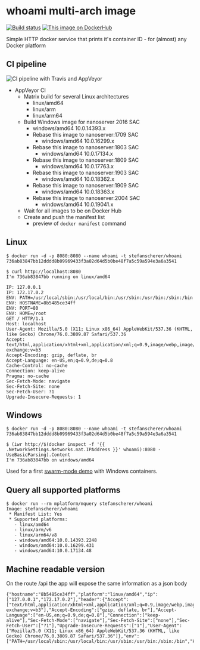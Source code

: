 # whoami multi-arch image

[![Build status](https://ci.appveyor.com/api/projects/status/bhma7tmx0eje73ao/branch/main?svg=true)](https://ci.appveyor.com/project/StefanScherer/whoami/branch/main)
[![This image on DockerHub](https://img.shields.io/docker/pulls/stefanscherer/whoami.svg)](https://hub.docker.com/r/stefanscherer/whoami/)

Simple HTTP docker service that prints it's container ID - for (almost) any Docker platform

## CI pipeline

![CI pipeline with Travis and AppVeyor](images/pipeline.png)

* AppVeyor CI
  * Matrix build for several Linux architectures
    * linux/amd64
    * linux/arm
    * linux/arm64
  * Build Windows image for nanoserver 2016 SAC
    * windows/amd64 10.0.14393.x
    * Rebase this image to nanoserver:1709 SAC
      * windows/amd64 10.0.16299.x
    * Rebase this image to nanoserver:1803 SAC
      * windows/amd64 10.0.17134.x
    * Rebase this image to nanoserver:1809 SAC
      * windows/amd64 10.0.17763.x
    * Rebase this image to nanoserver:1903 SAC
      * windows/amd64 10.0.18362.x
    * Rebase this image to nanoserver:1909 SAC
      * windows/amd64 10.0.18363.x
    * Rebase this image to nanoserver:2004 SAC
      * windows/amd64 10.0.19041.x
  * Wait for all images to be on Docker Hub
  * Create and push the manifest list
    * preview of `docker manifest` command

## Linux

    $ docker run -d -p 8080:8080 --name whoami -t stefanscherer/whoami
    736ab83847bb12dddd8b09969433f3a02d64d5b0be48f7a5c59a594e3a6a3541

    $ curl http://localhost:8080
    I'm 736ab83847bb running on linux/amd64

    IP: 127.0.0.1
    IP: 172.17.0.2
    ENV: PATH=/usr/local/sbin:/usr/local/bin:/usr/sbin:/usr/bin:/sbin:/bin
    ENV: HOSTNAME=8b5485ce34ff
    ENV: PORT=80
    ENV: HOME=/root
    GET / HTTP/1.1
    Host: localhost
    User-Agent: Mozilla/5.0 (X11; Linux x86_64) AppleWebKit/537.36 (KHTML, like Gecko) Chrome/76.0.3809.87 Safari/537.36
    Accept: text/html,application/xhtml+xml,application/xml;q=0.9,image/webp,image/apng,*/*;q=0.8,application/signed-exchange;v=b3
    Accept-Encoding: gzip, deflate, br
    Accept-Language: en-US,en;q=0.9,de;q=0.8
    Cache-Control: no-cache
    Connection: keep-alive
    Pragma: no-cache
    Sec-Fetch-Mode: navigate
    Sec-Fetch-Site: none
    Sec-Fetch-User: ?1
    Upgrade-Insecure-Requests: 1

## Windows

    $ docker run -d -p 8080:8080 --name whoami -t stefanscherer/whoami
    736ab83847bb12dddd8b09969433f3a02d64d5b0be48f7a5c59a594e3a6a3541

    $ (iwr http://$(docker inspect -f '{{ .NetworkSettings.Networks.nat.IPAddress }}' whoami):8080 -UseBasicParsing).Content
    I'm 736ab83847bb on windows/amd64

Used for a first
[swarm-mode demo](https://github.com/StefanScherer/docker-windows-box/tree/main/swarm-mode)
with Windows containers.

## Query all supported platforms

```
$ docker run --rm mplatform/mquery stefanscherer/whoami
Image: stefanscherer/whoami
 * Manifest List: Yes
 * Supported platforms:
   - linux/amd64
   - linux/arm/v6
   - linux/arm64/v8
   - windows/amd64:10.0.14393.2248
   - windows/amd64:10.0.16299.431
   - windows/amd64:10.0.17134.48
```

## Machine readable version
On the route /api the app will expose the same information as a json body

```
{"hostname":"8b5485ce34ff","platform":"linux/amd64","ip":["127.0.0.1","172.17.0.2"],"header":{"Accept":["text/html,application/xhtml+xml,application/xml;q=0.9,image/webp,image/apng,*/*;q=0.8,application/signed-exchange;v=b3"],"Accept-Encoding":["gzip, deflate, br"],"Accept-Language":["en-US,en;q=0.9,de;q=0.8"],"Connection":["keep-alive"],"Sec-Fetch-Mode":["navigate"],"Sec-Fetch-Site":["none"],"Sec-Fetch-User":["?1"],"Upgrade-Insecure-Requests":["1"],"User-Agent":["Mozilla/5.0 (X11; Linux x86_64) AppleWebKit/537.36 (KHTML, like Gecko) Chrome/76.0.3809.87 Safari/537.36"]},"env":["PATH=/usr/local/sbin:/usr/local/bin:/usr/sbin:/usr/bin:/sbin:/bin","HOSTNAME=8b5485ce34ff","PORT=80","HOME=/root"]}
```
